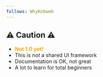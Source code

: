 ```yaml
---
follows: WhyKobweb
---
```


## ⚠️ Caution ⚠️

* <span style="color:orange">**Not 1.0 yet!**</span>
* This is *not* a shared UI framework
* Documentation is OK, not great
* A lot to learn for total beginners
